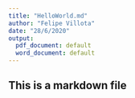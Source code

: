 ```yaml
---
title: "HelloWorld.md"
author: "Felipe Villota"
date: "28/6/2020"
output:
  pdf_document: default
  word_document: default
---
```


## This is a markdown file
